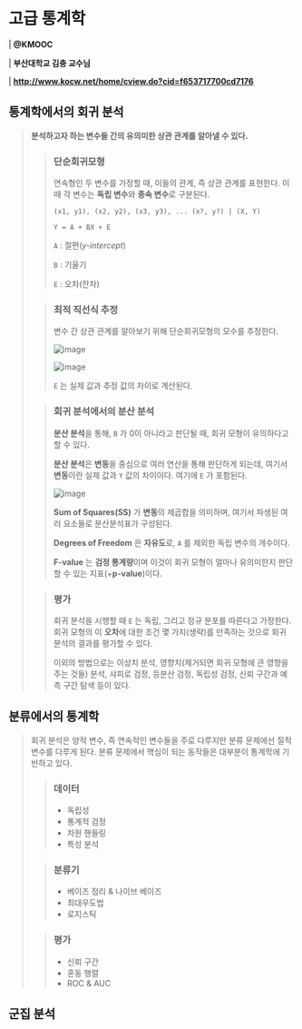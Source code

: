 # 고급 통계학 
| **@KMOOC**

| **부산대학교 김충 교수님**

| **http://www.kocw.net/home/cview.do?cid=f653717700cd7176**

## 통계학에서의 회귀 분석
> **분석하고자 하는 변수들 간의 유의미한 상관 관계를 알아낼 수 있다.**
>
> > ### 단순회귀모형
> > 연속형인 두 변수를 가정할 때, 이들의 관계, 즉 상관 관계를 표현한다. 이 때 각 변수는 **독립 변수**와 **종속 변수**로 구분된다.
> > ```
> > (x1, y1), (x2, y2), (x3, y3), ... (x?, y?) | (X, Y)
> >
> > Y = A + BX + E
> > ```
> > ```A``` : 절편(*y-intercept*)
> > 
> > ```B``` : 기울기
> > 
> > ```E``` : 오차(잔차)
> 
> > ### 최적 직선식 추정
> > 변수 간 상관 관계를 알아보기 위해 단순회귀모형의 모수를 추정한다.
> >
> > ![image](https://github.com/user-attachments/assets/05fc1b60-569f-4062-af20-f92b103fd9a6)
> >
> > ![image](https://github.com/user-attachments/assets/142d7c75-2500-4014-bfec-4ac2732e8993)
> >
> > ```E``` 는 실제 값과 추정 값의 차이로 계산된다.
>
>
> > ### 회귀 분석에서의 분산 분석
> > **분산 분석**을 통해, ```B``` 가 $0$이 아니라고 판단될 때, 회귀 모형이 유의하다고 할 수 있다.
> >
> > **분산 분석**은 **변동**을 중심으로 여러 연산을 통해 판단하게 되는데, 여기서 **변동**이란 실제 값과 ```Y``` 값의 차이이다. 여기에 ```E``` 가 포함된다.
> >
> > ![image](https://github.com/user-attachments/assets/5eb6a967-b9a5-4336-bfa8-54676ec10f98)
> >
> > **Sum of Squares(SS)** 가 **변동**의 제곱합을 의미하며, 여기서 파생된 여러 요소들로 분산분석표가 구성된다.
> >
> > **Degrees of Freedom** 은 **자유도**로, ```A``` 를 제외한 독립 변수의 개수이다.
> >
> > **F-value** 는 **검정 통계량**이며 이것이 회귀 모형이 얼마나 유의미한지 판단할 수 있는 지표(+**p-value**)이다.
>
>
> > ### 평가
> > 회귀 분석을 시행할 때 ```E``` 는 독립, 그리고 정규 분포를 따른다고 가정한다. 회귀 모형의 이 **오차**에 대한 조건 몇 가지(생략)를 만족하는 것으로 회귀 분석의 결과를 평가할 수 있다.
> >
> >  이외의 방법으로는 이상치 분석, 영향치(제거되면 회귀 모형에 큰 영향을 주는 것들) 분석, 샤피로 검정, 등분산 검정, 독립성 검정, 신뢰 구간과 예측 구간 탐색 등이 있다.

## 분류에서의 통계학
> 회귀 분석은 양적 변수, 즉 연속적인 변수들을 주로 다루지만 분류 문제에선 질적 변수를 다루게 된다. 분류 문제에서 핵심이 되는 동작들은 대부분이 통계학에 기반하고 있다.
>
> > ### 데이터
> > - 독립성
> > - 통계적 검정
> > - 차원 핸들링
> > - 특성 분석
>
> > ### 분류기
> > - 베이즈 정리 & 나이브 베이즈
> > - 최대우도법
> > - 로지스틱
>
> > ### 평가
> > - 신뢰 구간
> > - 혼동 행렬
> > - ROC & AUC

## 군집 분석
